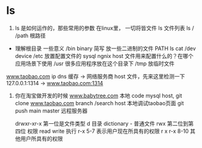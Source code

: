 # ls

1. ls 是如何运作的，那些常用的参数
   在linux里， 一切将皆文件
   ls 文件列表  ls /   /path 根路径
  - 理解根目录 一些意义
   /bin binary 简写 放一些二进制的文件  PATH ls cat
   /dev device
   /etc 放置配置文件的  sysql ngnix
   host 文件用来配置什么的？在哪个应用场景下使用
   /usr 很多应用程序放在这个目录下
   /tmp 放临时文件

   www.taobao.com ip dns 缓存 -> 网络服务商
   host 文件，先来这里检测一下
   127.0.0.1:1314  -> www.taobao.com:1314

   1. 你在淘宝做开发的时候
   www.babytree.com 本地 code mysql host,
      git clone www.taobao.com branch /search
      host 本地调试taobao页面
      git push main master 远程服务器

      drwxr-xr-x
      第一位是文件类型 d 目录 dictionary - 普通文件
      rwx 第二位到第四位 权限 read write 执行
      r-x 5-7 表示用户现在所具有的权限 r x
      r-x 8-10 其他用户所具有的权限
